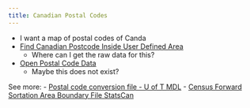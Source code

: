 ```yaml
---
title: Canadian Postal Codes
---
```


- I want a map of postal codes of Canda
- [Find Canadian Postcode Inside User Defined Area](https://www.freemaptools.com/find-canada-postcodes-inside-user-defined-area.htm)
	- Where can I get the raw data for this?
 - [Open Postal Code Data](https://opennorth.ca/resources/open-postal-code-data/)
 	- Maybe this does not exist?

	


See more:
	- [Postal code conversion file - U of T MDL](https://mdl.library.utoronto.ca/collections/numeric-data/census-canada/postal-code-conversion-file)
	- [Census Forward Sortation Area Boundary File StatsCan](https://www12.statcan.gc.ca/census-recensement/2021/geo/sip-pis/boundary-limites/index2021-eng.cfm?year=21)